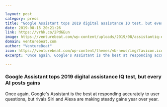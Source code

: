 ```yaml
---

layout: post
category: press
title: "Google Assistant tops 2019 digital assistance IQ test, but every AI posts gains"
date: 2019-08-15 20:21:26
link: https://vrhk.co/2PdGEun
image: https://venturebeat.com/wp-content/uploads/2019/08/assistantiq-e1565898916982.jpg?w=1200&strip=all
domain: venturebeat.com
author: "VentureBeat"
icon: https://venturebeat.com/wp-content/themes/vb-news/img/favicon.ico
excerpt: "Once again, Google's Assistant is the best at responding accurately to user questions, but rivals Siri and Alexa are making steady gains year over year."

---
```


### Google Assistant tops 2019 digital assistance IQ test, but every AI posts gains

Once again, Google's Assistant is the best at responding accurately to user questions, but rivals Siri and Alexa are making steady gains year over year.